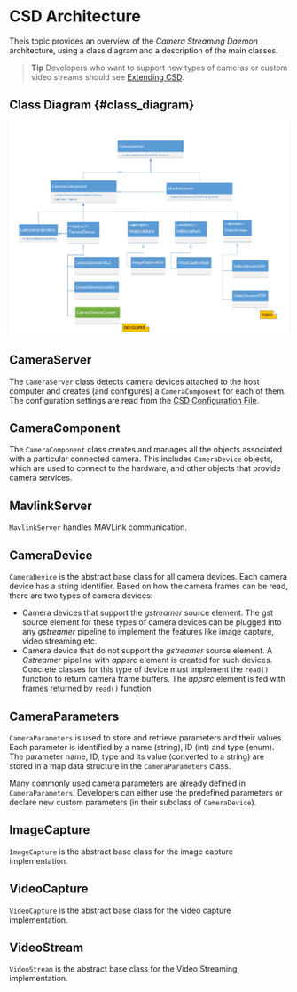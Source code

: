 # CSD Architecture

Theis topic provides an overview of the *Camera Streaming Daemon* architecture, using a class diagram and a description of the main classes.

> **Tip** Developers who want to support new types of cameras or custom video streams should see [Extending CSD](../guide/extending_csd.md).

## Class Diagram {#class_diagram}

![Camera Server class diagram](../../assets/camera_server_class_diagram.png)

## CameraServer

The `CameraServer` class detects camera devices attached to the host computer and creates (and configures) a `CameraComponent` for each of them. 
The configuration settings are read from the [CSD Configuration File](../guide/configuration_file.md).

## CameraComponent

The `CameraComponent` class creates and manages all the objects associated with a particular connected camera. 
This includes `CameraDevice` objects, which are used to connect to the hardware, and other objects that provide camera services.

## MavlinkServer

`MavlinkServer` handles MAVLink communication.

## CameraDevice

`CameraDevice` is the abstract base class for all camera devices.
Each camera device has a string identifier. 
Based on how the camera frames can be read, there are two types of camera devices:
- Camera devices that support the *gstreamer* source element. 
  The gst source element for these types of camera devices can be plugged into any *gstreamer* pipeline to implement the features like image capture, video streaming etc.
- Camera device that do not support the *gstreamer* source element. 
  A *Gstreamer* pipeline with *appsrc* element is created for such devices. 
  Concrete classes for this type of device must implement the `read()` function to return camera frame buffers. 
  The *appsrc* element is fed with frames returned by `read()` function.

## CameraParameters

`CameraParameters` is used to store and retrieve parameters and their values. 
Each parameter is identified by a name (string), ID (int) and type (enum). 
The parameter name, ID, type and its value (converted to a string) are stored in a map data structure in the `CameraParameters` class.

Many commonly used camera parameters are already defined in `CameraParameters`. 
Developers can either use the predefined parameters or declare new custom parameters (in their subclass of `CameraDevice`).

## ImageCapture

`ImageCapture` is the abstract base class for the image capture implementation.

## VideoCapture

`VideoCapture` is the abstract base class for the video capture implementation.

## VideoStream

`VideoStream` is the abstract base class for the Video Streaming implementation.
